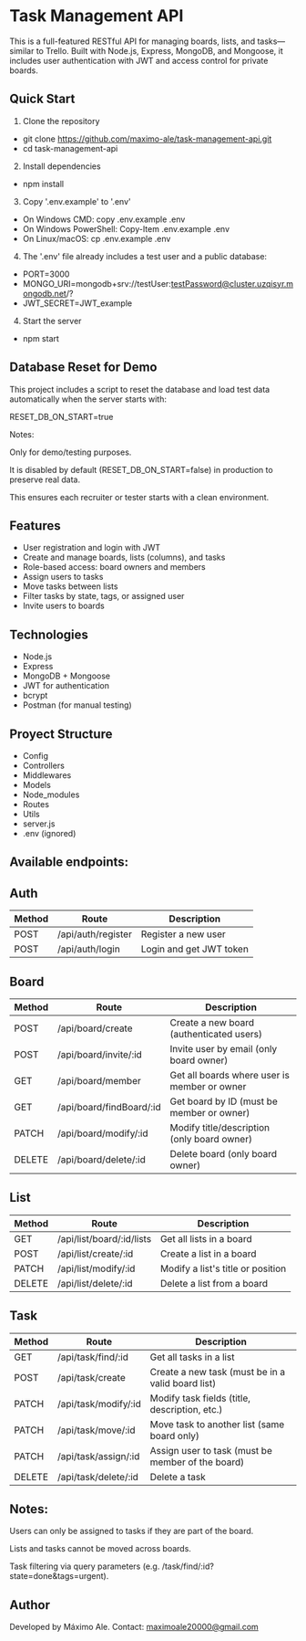 # Task Management API

This is a full-featured RESTful API for managing boards, lists, and tasks—similar to Trello. Built with Node.js, Express, MongoDB, and Mongoose, it includes user authentication with JWT and access control for private boards.

## Quick Start

1. Clone the repository
- git clone https://github.com/maximo-ale/task-management-api.git
- cd task-management-api

2. Install dependencies
- npm install

3. Copy '.env.example' to '.env'
- On Windows CMD:
copy .env.example .env
- On Windows PowerShell:
Copy-Item .env.example .env
- On Linux/macOS:
cp .env.example .env

4. The '.env' file already includes a test user and a public database:
- PORT=3000
- MONGO_URI=mongodb+srv://testUser:testPassword@cluster.uzqisyr.mongodb.net/?
- JWT_SECRET=JWT_example

4. Start the server
- npm start

## Database Reset for Demo

This project includes a script to reset the database and load test data automatically when the server starts with:

RESET_DB_ON_START=true

Notes:

Only for demo/testing purposes.

It is disabled by default (RESET_DB_ON_START=false) in production to preserve real data.

This ensures each recruiter or tester starts with a clean environment.

## Features

- User registration and login with JWT
- Create and manage boards, lists (columns), and tasks
- Role-based access: board owners and members
- Assign users to tasks
- Move tasks between lists
- Filter tasks by state, tags, or assigned user
- Invite users to boards

## Technologies

- Node.js
- Express
- MongoDB + Mongoose
- JWT for authentication
- bcrypt
- Postman (for manual testing)

## Proyect Structure

- Config
- Controllers
- Middlewares
- Models
- Node_modules
- Routes
- Utils
- server.js
- .env (ignored)

## Available endpoints:

## Auth

| Method | Route               | Description               |
|--------|---------------------|---------------------------|
| POST   | /api/auth/register  | Register a new user       |
| POST   | /api/auth/login     | Login and get JWT token   |

## Board

| Method | Route                              | Description                                           |
|--------|-------------------------------------|-------------------------------------------------------|
| POST   | /api/board/create                   | Create a new board (authenticated users)             |
| POST   | /api/board/invite/:id               | Invite user by email (only board owner)              |
| GET    | /api/board/member                   | Get all boards where user is member or owner         |
| GET    | /api/board/findBoard/:id            | Get board by ID (must be member or owner)            |
| PATCH  | /api/board/modify/:id               | Modify title/description (only board owner)          |
| DELETE | /api/board/delete/:id               | Delete board (only board owner)                      |

## List

| Method | Route                                      | Description                                 |
|--------|---------------------------------------------|---------------------------------------------|
| GET    | /api/list/board/:id/lists                  | Get all lists in a board                    |
| POST   | /api/list/create/:id                       | Create a list in a board                    |
| PATCH  | /api/list/modify/:id                       | Modify a list's title or position           |
| DELETE | /api/list/delete/:id                       | Delete a list from a board                  |

## Task

| Method | Route                                      | Description                                             |
|--------|---------------------------------------------|---------------------------------------------------------|
| GET    | /api/task/find/:id                         | Get all tasks in a list                                 |
| POST   | /api/task/create                           | Create a new task (must be in a valid board list)       |
| PATCH  | /api/task/modify/:id                       | Modify task fields (title, description, etc.)           |
| PATCH  | /api/task/move/:id                         | Move task to another list (same board only)             |
| PATCH  | /api/task/assign/:id                       | Assign user to task (must be member of the board)       |
| DELETE | /api/task/delete/:id                       | Delete a task                                           |

## Notes:
Users can only be assigned to tasks if they are part of the board.

Lists and tasks cannot be moved across boards.

Task filtering via query parameters (e.g. /task/find/:id?state=done&tags=urgent).

## Author
Developed by Máximo Ale.
Contact: maximoale20000@gmail.com